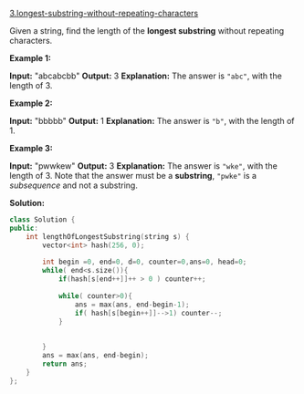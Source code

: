 [3.longest-substring-without-repeating-characters](https://leetcode.com/problems/longest-substring-without-repeating-characters/)  

Given a string, find the length of the **longest substring** without repeating characters.

**Example 1:**

**Input:** "abcabcbb"
**Output:** 3 
**Explanation:** The answer is `"abc"`, with the length of 3. 

**Example 2:**

**Input:** "bbbbb"
**Output:** 1 **Explanation:** The answer is `"b"`, with the length of 1.

**Example 3:**

**Input:** "pwwkew"
**Output:** 3 **Explanation:** The answer is `"wke"`, with the length of 3. 
             Note that the answer must be a **substring**, `"pwke"` is a _subsequence_ and not a substring.  



**Solution:**  

```cpp
class Solution {
public:
    int lengthOfLongestSubstring(string s) {
        vector<int> hash(256, 0);
        
        int begin =0, end=0, d=0, counter=0,ans=0, head=0;
        while( end<s.size()){
            if(hash[s[end++]]++ > 0 ) counter++;
            
            while( counter>0){
                ans = max(ans, end-begin-1);
                if( hash[s[begin++]]-->1) counter--;
            }
            
            
        }
        ans = max(ans, end-begin);
        return ans;
    }
};
```
      